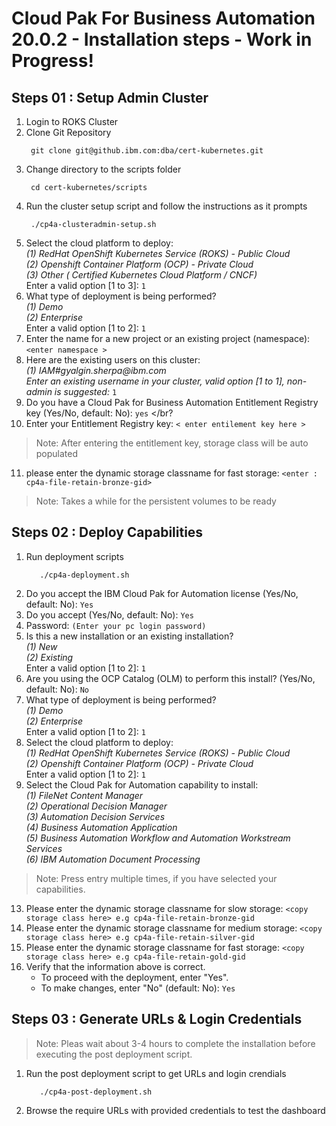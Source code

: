 # Cloud Pak For Business Automation 20.0.2 - Installation steps - Work in Progress!

## Steps 01 : Setup Admin Cluster

 1. Login to ROKS Cluster
 2. Clone Git Repository
      ```console
       git clone git@github.ibm.com:dba/cert-kubernetes.git
      ```
 3. Change directory to the scripts folder
      ```console
       cd cert-kubernetes/scripts
      ```
4. Run the cluster setup script and follow the instructions as it prompts 
      ```console
       ./cp4a-clusteradmin-setup.sh
      ```
5. Select the cloud platform to deploy: </br>
       _(1) RedHat OpenShift Kubernetes Service (ROKS) - Public Cloud </br>
       (2) Openshift Container Platform (OCP) - Private Cloud </br>
       (3) Other ( Certified Kubernetes Cloud Platform / CNCF)_ </br>
       Enter a valid option [1 to 3]: `1`
6. What type of deployment is being performed? </br>
       _(1) Demo </br>
       (2) Enterprise_ </br>
       Enter a valid option [1 to 2]: `1`
7. Enter the name for a new project or an existing project (namespace):`<enter namespace >` 
8. Here are the existing users on this cluster: </br>
       _(1) IAM#gyalgin.sherpa@ibm.com_ </br>
       _Enter an existing username in your cluster, valid option [1 to 1], non-admin is suggested:_ `1`
9. Do you have a Cloud Pak for Business Automation Entitlement Registry key (Yes/No, default: No): `yes` </br?
10. Enter your Entitlement Registry key: `< enter entilement key here >` </br>
> Note: After entering the entitlement key, storage class will be auto populated</br>       
11. please enter the dynamic storage classname for fast storage: `<enter : cp4a-file-retain-bronze-gid>`
> Note: Takes a while for the persistent volumes to be ready</br> 

## Steps 02 : Deploy Capabilities
1. Run deployment scripts
   ```console
      ./cp4a-deployment.sh
   ```
2. Do you accept the IBM Cloud Pak for Automation license (Yes/No, default: No): `Yes` </br>
3. Do you accept (Yes/No, default: No): `Yes` </br>
4. Password: `(Enter your pc login password)`</br>
5. Is this a new installation or an existing installation?</br>
      _(1) New </br>
      (2) Existing_ </br>
      Enter a valid option [1 to 2]: `1`
 6. Are you using the OCP Catalog (OLM) to perform this install? (Yes/No, default: No): `No`</br>
 7. What type of deployment is being performed?</br>
      _(1) Demo</br>
      (2) Enterprise_ </br>
      Enter a valid option [1 to 2]: `1`
 8. Select the cloud platform to deploy:</br>
      _(1) RedHat OpenShift Kubernetes Service (ROKS) - Public Cloud</br>
      (2) Openshift Container Platform (OCP) - Private Cloud_</br>
      Enter a valid option [1 to 2]: `1`
 9. Select the Cloud Pak for Automation capability to install:</br>
       _(1) FileNet Content Manager</br>
       (2) Operational Decision Manager</br>
       (3) Automation Decision Services</br>
       (4) Business Automation Application</br>
       (5) Business Automation Workflow and Automation Workstream Services</br>
       (6) IBM Automation Document Processing_ </br>
      
> Note: Press entry multiple times, if you have selected your capabilities.</br>
13. Please enter the dynamic storage classname for slow storage: `<copy storage class here> e.g cp4a-file-retain-bronze-gid` </br>
14. Please enter the dynamic storage classname for medium storage: `<copy storage class here> e.g cp4a-file-retain-silver-gid` </br>
15. Please enter the dynamic storage classname for fast storage: `<copy storage class here> e.g cp4a-file-retain-gold-gid` </br>
16. Verify that the information above is correct.
    - To proceed with the deployment, enter "Yes".
    - To make changes, enter "No" (default: No): `Yes`</br>

## Steps 03 : Generate URLs & Login Credentials 
> Note: Pleas wait about 3-4 hours to complete the installation before executing the post deployment script.</br>
1. Run the post deployment script to get URLs and login crendials
   ```console
      ./cp4a-post-deployment.sh
   ```
2. Browse the require URLs with provided credentials to test the dashboard
